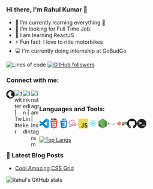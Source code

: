 ### Hi there, I'm Rahul Kumar  👋

- 🌱 I’m currently learning everything 🤣
- 👯 I’m looking for Full Time Job.
- 🥅 I am learning ReactJS
- ⚡ Fun fact: I love to ride motorbikes
- 💻 I'm currently doing internship at GoBudGo

![Lines of code](https://img.shields.io/badge/From%20Hello%20World%20I've%20written-4124786%20Lines%20of%20code-blue)
[![GitHub followers](https://img.shields.io/github/followers/rkrider.svg?style=social&label=Follow&maxAge=2592000)](https://github.com/rkrider?tab=followers)

### Connect with me:

[<img align="left" alt="iamrk.com" width="22px" src="https://raw.githubusercontent.com/iconic/open-iconic/master/svg/globe.svg" />](https://iamrk.herokuapp.com/)
[<img align="left" alt="twitter | Twitter" width="22px" src="https://cdn.jsdelivr.net/npm/simple-icons@v3/icons/twitter.svg" />](https://twitter.com/Rk_riderking)
[<img align="left" alt="linkedin | LinkedIn" width="22px" src="https://cdn.jsdelivr.net/npm/simple-icons@v3/icons/linkedin.svg" />](https://www.linkedin.com/in/rahul-kumar-518418193/)
[<img align="left" alt="instagram | Instagram" width="22px" src="https://cdn.jsdelivr.net/npm/simple-icons@v3/icons/instagram.svg" />](https://www.instagram.com/rk_terrific_rider/)

<br />


### Languages and Tools:

[<img align="left" alt="Visual Studio Code" width="26px" src="https://raw.githubusercontent.com/github/explore/80688e429a7d4ef2fca1e82350fe8e3517d3494d/topics/visual-studio-code/visual-studio-code.png" />](##)
[<img align="left" alt="HTML5" width="26px" src="https://raw.githubusercontent.com/github/explore/80688e429a7d4ef2fca1e82350fe8e3517d3494d/topics/html/html.png" />](##)
[<img align="left" alt="CSS3" width="26px" src="https://raw.githubusercontent.com/github/explore/80688e429a7d4ef2fca1e82350fe8e3517d3494d/topics/css/css.png" />](##)
[<img align="left" alt="Sass" width="26px" src="https://raw.githubusercontent.com/github/explore/80688e429a7d4ef2fca1e82350fe8e3517d3494d/topics/sass/sass.png" />](##)
[<img align="left" alt="JavaScript" width="26px" src="https://raw.githubusercontent.com/github/explore/80688e429a7d4ef2fca1e82350fe8e3517d3494d/topics/javascript/javascript.png" />](##)
[<img align="left" alt="React" width="26px" src="https://raw.githubusercontent.com/github/explore/80688e429a7d4ef2fca1e82350fe8e3517d3494d/topics/react/react.png" />](##)
[<img align="left" alt="Node.js" width="26px" src="https://raw.githubusercontent.com/github/explore/80688e429a7d4ef2fca1e82350fe8e3517d3494d/topics/nodejs/nodejs.png" />](##)
[<img align="left" alt="MongoDB" width="26px" src="https://raw.githubusercontent.com/github/explore/80688e429a7d4ef2fca1e82350fe8e3517d3494d/topics/mongodb/mongodb.png" />](##)
[<img align="left" alt="Git" width="26px" src="https://raw.githubusercontent.com/github/explore/80688e429a7d4ef2fca1e82350fe8e3517d3494d/topics/git/git.png" />](##)
[<img align="left" alt="GitHub" width="26px" src="https://raw.githubusercontent.com/github/explore/78df643247d429f6cc873026c0622819ad797942/topics/github/github.png" />](##)
[<img align="left" alt="Terminal" width="26px" src="https://raw.githubusercontent.com/github/explore/80688e429a7d4ef2fca1e82350fe8e3517d3494d/topics/terminal/terminal.png" />](##)

<br />
<br />

[![Top Langs](https://github-readme-stats.vercel.app/api/top-langs/?username=rkrider&layout=compact)](https://github.com/rkrider/github-readme-stats)


### 📕 Latest Blog Posts
- [Cool Amazing CSS Grid](https://dev.to/rkrider/cool-amazing-css-grid-1542)

![Rahul's GitHub stats](https://github-readme-stats.vercel.app/api?username=rkrider&show_icons=true&theme=radical)
